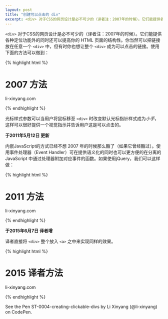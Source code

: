 ```yaml
---
layout: post
title: "创建可以点击的 div"
excerpt: <div> 对于CSS的网页设计是必不可少的（译者注：2007年的时候）。它们能提供各种定位功能外的同时还可以提高你的 HTML 页面的结构性。
---
```


`<div>` 对于CSS的网页设计是必不可少的（译者注：2007年的时候）。它们能提供各种定位功能外的同时还可以提高你的 HTML 页面的结构性。你当然可以把链接放在任意一个 `<div>` 中，但有时你也想让整个 `<div>` 成为可以点击的链接。使用下面的方法可以做到：

{% highlight html %}
<h1>2007 方法</h1>
<div id="div2007" onclick="location.href='http://li-xinyang.com'" style="cursor:pointer;">
  <p> li-xinyang.com</p>
</div>
{% endhighlight %}

光标样式参数可以当用户将鼠标移至 `<div>` 时改变默认光标指针样式成为*小手*，这样可以很好提供一个视觉指示并告诉用户这是可以点击的。

**于2011年5月12日 更新**

内嵌JavaScript的方式已经不想 2007 年的时候那么酷了（如果它曾经酷过）。使用事件处理器（Event Handler）可在提供语义化的同时也可以更方便的在分离的 JavaScript 中通过处理器附加对应事件的函数。如果使用jQuery，我们可以这样做：

{% highlight html %}
<h1>2011 方法</h1>
<div id="div2011">
  <p>li-xinyang.com</p><a href="http://li-xinyang.com"></a>
</div>
<script src="http://code.jquery.com/jquery-2.1.4.min.js"></script>
<script type="text/javascript">
$(document).delegate('#div2011', 'click', function(){
  window.location = $(this).find('a').attr('href');
});
</script>
{% endhighlight %}

**于2015年6月7日 译者增**

译者直接将 `<div>` 整个放入 `<a>` 之中来实现同样的效果。

{% highlight html %}
<h1>2015 译者方法</h1>
<a href="http://li-xinyang.com">
  <div id="div2015">
    <p>li-xinyang.com</p>
  </div>
</a>

<style type="text/css">
#div2015 {
  color: #000;
}
a {
  text-decoration: none;
}
</style>
{% endhighlight %}

<p data-height="268" data-theme-id="15197" data-slug-hash="eNWvJy" data-default-tab="result" data-user="li-xinyang" class='codepen'>See the Pen <a href='http://codepen.io/li-xinyang/pen/eNWvJy/'>ST-0004-creating-clickable-divs</a> by Li Xinyang (<a href='http://codepen.io/li-xinyang'>@li-xinyang</a>) on <a href='http://codepen.io'>CodePen</a>.</p>
<script async src="//assets.codepen.io/assets/embed/ei.js"></script>
